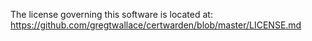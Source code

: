 The license governing this software is located at:
https://github.com/gregtwallace/certwarden/blob/master/LICENSE.md
